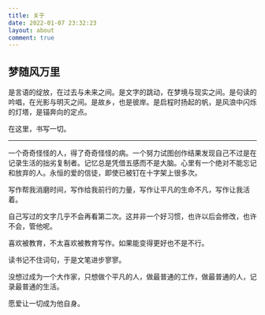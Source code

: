 ```yaml
---
title: 关于
date: 2022-01-07 23:32:23
layout: about
comment: true
---
```


## 梦随风万里

是言语的绽放，在过去与未来之间。是文字的跳动，在梦境与现实之间。是句读的吟唱，在光影与明灭之间。是故乡，也是彼岸。是启程时扬起的帆，是风浪中闪烁的灯塔，是锚奔向的定点。

在这里，书写一切。

---

一个奇奇怪怪的人，得了奇奇怪怪的病。一个努力试图创作结果发现自己不过是在记录生活的拙劣复制者。记忆总是凭借五感而不是大脑。心里有一个绝对不能忘记和放弃的人。永恒的爱的信徒，即使已被钉在十字架上很多次。

写作帮我消磨时间，写作给我前行的力量，写作让平凡的生命不凡，写作让我活着。

自己写过的文字几乎不会再看第二次。这并非一个好习惯，也许以后会修改，也许不会，管他呢。

喜欢被教育，不太喜欢被教育写作。如果能变得更好也不是不行。

读书记不住词句，于是文笔进步寥寥。

没想过成为一个大作家，只想做个平凡的人，做最普通的工作，做最普通的人，记录最普通的生活。

愿爱让一切成为他自身。
